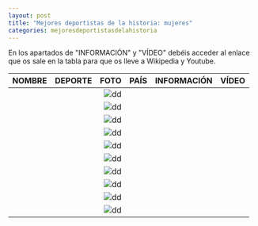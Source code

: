 ```yaml
---
layout: post
title: "Mejores deportistas de la historia: mujeres"
categories: mejoresdeportistasdelahistoria
---
```


En los apartados de "INFORMACIÓN" y "VÍDEO" debéis acceder al enlace que os sale en la tabla para que os lleve a Wikipedia y Youtube.

|NOMBRE|DEPORTE|FOTO|PAÍS|INFORMACIÓN|VÍDEO|
|-----:|-----:|-----:|-----:|-----:|-----:|
|      |      |![dd]()|      |[]()|[]()|
|      |      |![dd]()|      |[]()|[]()|
|      |      |![dd]()|      |[]()|[]()|
|      |      |![dd]()|      |[]()|[]()|
|      |      |![dd]()|      |[]()|[]()|
|      |      |![dd]()|      |[]()|[]()|
|      |      |![dd]()|      |[]()|[]()|
|      |      |![dd]()|      |[]()|[]()|
|      |      |![dd]()|      |[]()|[]()|
|      |      |![dd]()|      |[]()|[]()|
